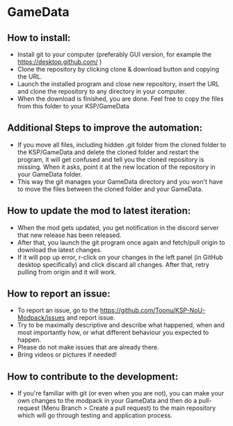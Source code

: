 # GameData
 
 
 ## How to install:
 
- Install git to your computer (preferably GUI version, for example the https://desktop.github.com/ )
-  Clone the repository by clicking clone & download button and copying the URL.
- Launch the installed program and close new repository, insert the URL and clone the repository to any directory in your computer.
- When the download is finished, you are done. Feel free to copy the files from this folder to your KSP/GameData

 ## Additional Steps to improve the automation:
 
- If you move all files, including hidden .git folder from the cloned folder to the KSP/GameData and delete the cloned folder and restart the program, it will get confused and tell you the cloned repository is missing. When it asks, point it at the new location of the repository in your GameData folder.
- This way the git manages your GameData directory and you won't have to move the files between the cloned folder and your GameData.

 ## How to update the mod to latest iteration:
 
- When the mod gets updated, you get notification in the discord server that new release has been released.
- After that, you launch the git program once again and fetch/pull origin to download the latest changes.
- If it will pop up error, r-click on your changes in the left panel (in GitHub desktop specifically) and click discard all changes. After that, retry pulling from origin and it will work.
 
 ## How to report an issue:
 
- To report an issue, go to the https://github.com/Toonu/KSP-NoU-Modpack/issues and report issue.
- Try to be maximally descriptive and describe what happened, when and most importantly how, or what different behaviour you expected to happen.
- Please do not make issues that are already there.
- Bring videos or pictures if needed!

## How to contribute to the development:

- If you're familiar with git (or even when you are not), you can make your own changes to the modpack in your GameData and then do a pull-request (Menu Branch > Create a pull request) to the main repository which will go through testing and application process.
